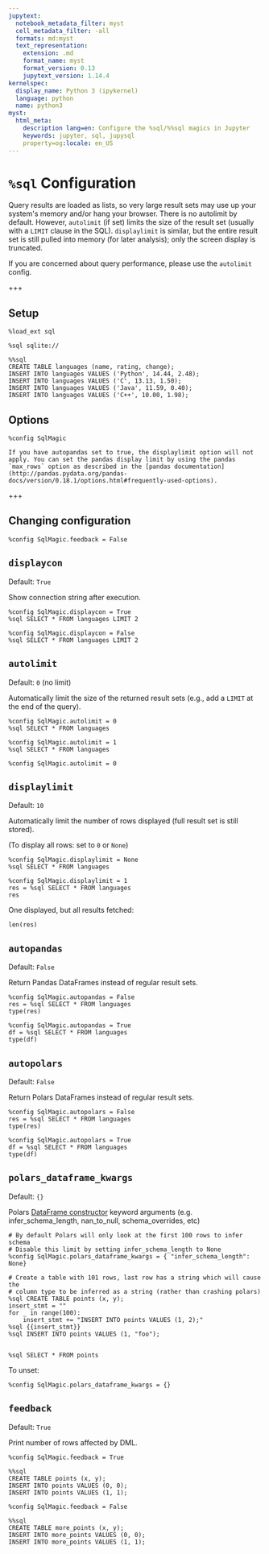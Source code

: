 ```yaml
---
jupytext:
  notebook_metadata_filter: myst
  cell_metadata_filter: -all
  formats: md:myst
  text_representation:
    extension: .md
    format_name: myst
    format_version: 0.13
    jupytext_version: 1.14.4
kernelspec:
  display_name: Python 3 (ipykernel)
  language: python
  name: python3
myst:
  html_meta:
    description lang=en: Configure the %sql/%%sql magics in Jupyter
    keywords: jupyter, sql, jupysql
    property=og:locale: en_US
---
```


# `%sql` Configuration

Query results are loaded as lists, so very large result sets may use up
your system's memory and/or hang your browser.  There is no autolimit
by default.  However, `autolimit` (if set) limits the size of the result
set (usually with a `LIMIT` clause in the SQL).  `displaylimit` is similar,
but the entire result set is still pulled into memory (for later analysis);
only the screen display is truncated.

If you are concerned about query performance, please use the `autolimit` config.

+++

## Setup

```{code-cell} ipython3
%load_ext sql
```

```{code-cell} ipython3
%sql sqlite://
```

```{code-cell} ipython3
%%sql
CREATE TABLE languages (name, rating, change);
INSERT INTO languages VALUES ('Python', 14.44, 2.48);
INSERT INTO languages VALUES ('C', 13.13, 1.50);
INSERT INTO languages VALUES ('Java', 11.59, 0.40);
INSERT INTO languages VALUES ('C++', 10.00, 1.98);
```

## Options

```{code-cell} ipython3
%config SqlMagic
```

```{note}
If you have autopandas set to true, the displaylimit option will not apply. You can set the pandas display limit by using the pandas `max_rows` option as described in the [pandas documentation](http://pandas.pydata.org/pandas-docs/version/0.18.1/options.html#frequently-used-options).
```

+++

## Changing configuration

```{code-cell} ipython3
%config SqlMagic.feedback = False
```

## `displaycon`

Default: `True`

Show connection string after execution.

```{code-cell} ipython3
%config SqlMagic.displaycon = True
%sql SELECT * FROM languages LIMIT 2
```

```{code-cell} ipython3
%config SqlMagic.displaycon = False
%sql SELECT * FROM languages LIMIT 2
```

## `autolimit`

Default: `0` (no limit)

Automatically limit the size of the returned result sets (e.g., add a `LIMIT` at the end of the query).

```{code-cell} ipython3
%config SqlMagic.autolimit = 0
%sql SELECT * FROM languages
```

```{code-cell} ipython3
%config SqlMagic.autolimit = 1
%sql SELECT * FROM languages
```

```{code-cell} ipython3
%config SqlMagic.autolimit = 0
```

## `displaylimit`

Default: `10`

Automatically limit the number of rows displayed (full result set is still stored).

(To display all rows: set to `0` or `None`)

```{code-cell} ipython3
%config SqlMagic.displaylimit = None
%sql SELECT * FROM languages
```

```{code-cell} ipython3
%config SqlMagic.displaylimit = 1
res = %sql SELECT * FROM languages
res
```

One displayed, but all results fetched:

```{code-cell} ipython3
len(res)
```

## `autopandas`

Default: `False`

Return Pandas DataFrames instead of regular result sets.

```{code-cell} ipython3
%config SqlMagic.autopandas = False
res = %sql SELECT * FROM languages
type(res)
```

```{code-cell} ipython3
%config SqlMagic.autopandas = True
df = %sql SELECT * FROM languages
type(df)
```

## `autopolars`

Default: `False`

Return Polars DataFrames instead of regular result sets.

```{code-cell} ipython3
%config SqlMagic.autopolars = False
res = %sql SELECT * FROM languages
type(res)
```

```{code-cell} ipython3
%config SqlMagic.autopolars = True
df = %sql SELECT * FROM languages
type(df)
```

## `polars_dataframe_kwargs`

Default: `{}`

Polars [DataFrame constructor](https://pola-rs.github.io/polars/py-polars/html/reference/dataframe/index.html) keyword arguments (e.g. infer_schema_length, nan_to_null, schema_overrides, etc)

```{code-cell} ipython3
# By default Polars will only look at the first 100 rows to infer schema
# Disable this limit by setting infer_schema_length to None
%config SqlMagic.polars_dataframe_kwargs = { "infer_schema_length": None}

# Create a table with 101 rows, last row has a string which will cause the
# column type to be inferred as a string (rather than crashing polars)
%sql CREATE TABLE points (x, y);
insert_stmt = ""
for _ in range(100):
    insert_stmt += "INSERT INTO points VALUES (1, 2);"
%sql {{insert_stmt}}
%sql INSERT INTO points VALUES (1, "foo");


%sql SELECT * FROM points
```

To unset:

```{code-cell} ipython3
%config SqlMagic.polars_dataframe_kwargs = {}
```

## `feedback`

Default: `True`

Print number of rows affected by DML.

```{code-cell} ipython3
%config SqlMagic.feedback = True
```

```{code-cell} ipython3
%%sql
CREATE TABLE points (x, y);
INSERT INTO points VALUES (0, 0);
INSERT INTO points VALUES (1, 1);
```

```{code-cell} ipython3
%config SqlMagic.feedback = False
```

```{code-cell} ipython3
%%sql
CREATE TABLE more_points (x, y);
INSERT INTO more_points VALUES (0, 0);
INSERT INTO more_points VALUES (1, 1);
```
